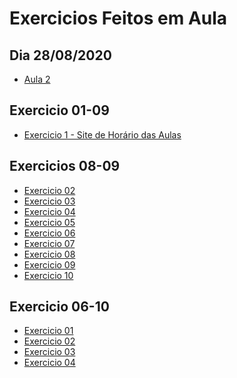 <h1>Exercicios Feitos em Aula</h1>

<h2>Dia 28/08/2020</h2>
<ul>
 <a href="https://github.com/miguelhp373/ProgramacaoWeb/tree/master/Aula2"><li>Aula 2</li></a>
</ul>

<h2>Exercicio 01-09</h2>
<ul>
 <a href="https://github.com/miguelhp373/ProgramacaoWeb/tree/master/Exercicios-01-09/HorarioAulas"><li>Exercicio 1 - Site de Horário das Aulas</li></a>
 </ul>
<h2>Exercicios 08-09</h2>
<ul>
<a href="https://github.com/miguelhp373/ProgramacaoWeb/tree/master/Exercicios-08-09/html/ex-02"><li>Exercicio 02</li></a>
<a href="https://github.com/miguelhp373/ProgramacaoWeb/tree/master/Exercicios-08-09/html/ex-03/ola-mundo"><li>Exercicio 03</li></a>
<a href="https://github.com/miguelhp373/ProgramacaoWeb/tree/master/Exercicios-08-09/html/ex-04"><li>Exercicio 04</li></a>
<a href="https://github.com/miguelhp373/ProgramacaoWeb/tree/master/Exercicios-08-09/html/ex-05"><li>Exercicio 05</li></a>
<a href="https://github.com/miguelhp373/ProgramacaoWeb/tree/master/Exercicios-08-09/html/ex-06"><li>Exercicio 06</li></a>
<a href="https://github.com/miguelhp373/ProgramacaoWeb/tree/master/Exercicios-08-09/html/ex-07"><li>Exercicio 07</li></a>
<a href="https://github.com/miguelhp373/ProgramacaoWeb/tree/master/Exercicios-08-09/html/ex-08"><li>Exercicio 08</li></a>
<a href="https://github.com/miguelhp373/ProgramacaoWeb/tree/master/Exercicios-08-09/html/ex-09"><li>Exercicio 09</li></a>
<a href="https://github.com/miguelhp373/ProgramacaoWeb/tree/master/Exercicios-08-09/html/ex-10"><li>Exercicio 10</li></a>
</ul>

<h2>Exercicio 06-10</h2>
<ul>
<a href=""><li>Exercicio 01</li></a>
<a href=""><li>Exercicio 02</li></a>
<a href=""><li>Exercicio 03</li></a>
<a href=""><li>Exercicio 04</li></a>
</ul>